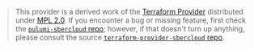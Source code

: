 > This provider is a derived work of the [Terraform Provider](https://github.com/sbercloud-terraform/terraform-provider-sbercloud)
> distributed under [MPL 2.0](https://www.mozilla.org/en-US/MPL/2.0/). If you encounter a bug or missing feature,
> first check the [`pulumi-sbercloud` repo](https://github.com/sbercloud-terraform/pulumi-cloudru/issues); however, if that doesn't turn up anything,
> please consult the source [`terraform-provider-sbercloud` repo](https://github.com/sbercloud-terraform/terraform-provider-sbercloud/issues).
